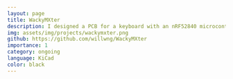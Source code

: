 ```yaml
---
layout: page
title: WackyMXter
description: I designed a PCB for a keyboard with an nRF52840 microcontroller - it's wireless, split, and features a rotary encoder!
img: assets/img/projects/wackymxter.png
github: https://github.com/willwng/WackyMXter
importance: 1
category: ongoing
language: KiCad
color: black
---
```

